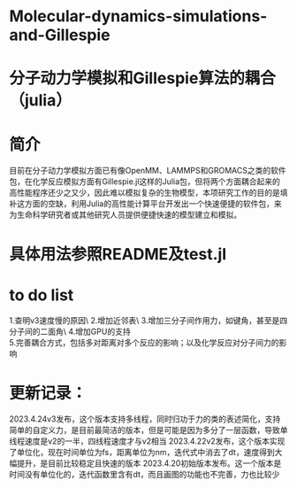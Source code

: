 # Molecular-dynamics-simulations-and-Gillespie
# 分子动力学模拟和Gillespie算法的耦合（julia）

# 简介
目前在分子动力学模拟方面已有像OpenMM、LAMMPS和GROMACS之类的软件包，在化学反应模拟方面有Gillespie.jl这样的Julia包，但将两个方面耦合起来的高性能程序还少之又少，因此难以模拟复杂的生物模型，本项研究工作的目的是填补这方面的空缺，利用Julia的高性能计算平台开发出一个快速便捷的软件包，来为生命科学研究者或其他研究人员提供便捷快速的模型建立和模拟。

# 具体用法参照README及test.jl

# to do list
1.查明v3速度慢的原因\\
2.增加近邻表\\
3.增加三分子间作用力，如键角，甚至是四分子间的二面角\\
4.增加GPU的支持\
5.完善耦合方式，包括多对距离对多个反应的影响；以及化学反应对分子间力的影响


# 更新记录：
2023.4.24v3发布，这个版本支持多线程，同时归功于力的类的表述简化，支持简单的自定义力，是目前最简洁的版本，但是可能是因为多分了一层函数，导致单线程速度是v2的一半，四线程速度才与v2相当
2023.4.22v2发布，这个版本实现了单位化，现在时间单位为fs，距离单位为nm，迭代式中消去了dt，速度得到大幅提升，是目前比较稳定且快速的版本
2023.4.20初始版本发布。这一个版本是时间没有单位化的，迭代函数里含有dt，而且画图的功能也不完善，力也比较少
